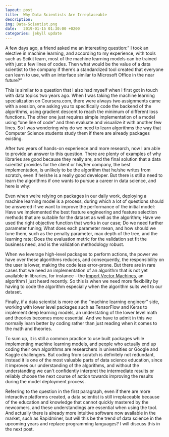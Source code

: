 ```yaml
---
layout: post
title:  Why Data Scientists Are Irreplaceable
description:
img: Data-Scientist.png
date:   2019-01-15 01:30:00 +0200
categories: jekyll update
---
```

A few days ago, a friend asked me an interesting question:” I took an elective in machine learning, and according to my experience, with tools such as Scikit learn, most of the machine learning models can be trained with just a few lines of codes. Then what would be the value of a data scientist to the company if there’s a standardized tool created that everyone can learn to use, with an interface similar to Microsoft Office in the near future?”

This is similar to a question that I also had myself when I first got in touch with data topics two years ago. When I was taking the machine learning specialization on Coursera.com, there were always two assignments came with a session, one asking you to specifically code the backend of the algorithms, using gradient descent to reach the minimum of different loss functions. The other one just requires simple implementation of a model using “one line of code” and then evaluate and visualize it with another few lines. So I was wondering why do we need to learn algorithms the way that Computer Science students study them if there are already packages existing.

After two years of hands-on experience and more research, now I am able to provide an answer to this question. There are plenty of examples of why libraries are good because they really are, and the final solution that a data scientist provides for the client or his/her company, the best implementation, is unlikely to be the algorithm that he/she writes from scratch, even if he/she is a really good developer. But there is still a need to learn the algorithms if one wants to pursue a career in data science, and here is why:

Even when we’re relying on packages in our daily work, deploying a machine learning model is a process, during which a lot of questions should be answered if we want to improve the performance of the initial model: Have we implemented the best feature engineering and feature selection methods that are suitable for the dataset as well as the algorithm; Have we used the right objective function that works in our case; Do we need further parameter tuning; What does each parameter mean, and how should we tune them, such as the penalty parameter, max depth of the tree, and the learning rate; Does the evaluation metric for the validation set fit the business need, and is the validation methodology robust.

When we leverage high-level packages to perform actions, the power we have over these algorithms reduces, and consequently, the responsibility on the user is lower, making the code less error-prone. But there are in rare cases that we need an implementation of an algorithm that is not yet available in libraries, for instance - the [Import Vector Machines][IVM documentation], an algorithm I just heard recently. So this is when we need more flexibility by having to code the algorithm especially when the algorithm suits well to our dataset. 

Finally, if a data scientist is more on the “machine learning engineer” side, working with lower level packages such as TensorFlow and Keras to implement deep learning models, an understating of the lower level math and theories becomes more essential. And we have to admit in this we normally learn better by coding rather than just reading when it comes to the math and theories.

To sum up, it is still a common practice to use built packages while implementing machine learning models, and people who actually end up coding their own algorithms are researchers in universities or Google and Kaggle challengers. But coding from scratch is definitely not redundant, instead it is one of the most valuable parts of data science education, since it improves our understanding of the algorithms, and without the understanding we can't confidently interpret the intermediate results or reliably choose the next course of action towards improving the results during the model deployment process.

Referring to the question in the first paragraph, even if there are more interactive platforms created, a data scientist is still irreplaceable because of the education and knowledge that cannot quickly mastered by the newcomers, and these understandings are essential when using the tool. And actually there is already more intuitive software now available in the market, such as Rapidminer, but will this be the trend of data science in the upcoming years and replace programming languages? I will discuss this in the next post.

[IVM documentation]: https://www.ncbi.nlm.nih.gov/pmc/articles/PMC4829386/